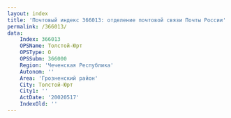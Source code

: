 ```yaml
---
layout: index
title: 'Почтовый индекс 366013: отделение почтовой связи Почты России'
permalink: /366013/
data:
    Index: 366013
    OPSName: Толстой-Юрт
    OPSType: О
    OPSSubm: 366000
    Region: 'Чеченская Республика'
    Autonom: ''
    Area: 'Грозненский район'
    City: Толстой-Юрт
    City1: ''
    ActDate: '20020517'
    IndexOld: ''
---
```

